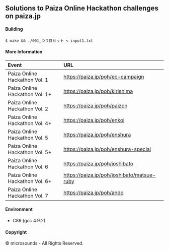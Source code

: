 ## Solutions to Paiza Online Hackathon challenges on paiza.jp

#### Building
```
$ make && ./001_つり目セット < input1.txt
```

#### More Information
| Event | URL |
|:------|:----|
| Paiza Online Hackathon Vol. 1 | https://paiza.jp/poh/ec-campaign |
| Paiza Online Hackathon Vol. 1+ | https://paiza.jp/poh/kirishima |
| Paiza Online Hackathon Vol. 2 | https://paiza.jp/poh/paizen |
| Paiza Online Hackathon Vol. 4+ | https://paiza.jp/poh/enkoi |
| Paiza Online Hackathon Vol. 5 | https://paiza.jp/poh/enshura |
| Paiza Online Hackathon Vol. 5+ |https://paiza.jp/poh/enshura-special |
| Paiza Online Hackathon Vol. 6 | https://paiza.jp/poh/joshibato |
| Paiza Online Hackathon Vol. 6+ | https://paiza.jp/poh/joshibato/matsue-ruby |
| Paiza Online Hackathon Vol. 7 | https://paiza.jp/poh/ando |

#### Environment
* C89 (gcc 4.9.2)

#### Copyright
© microsounds - All Rights Reserved.
